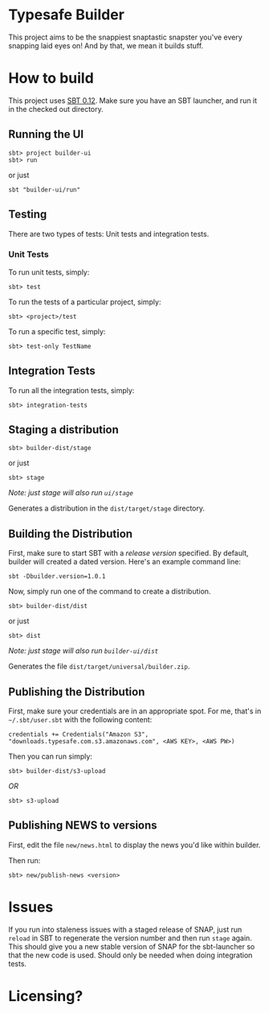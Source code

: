 # Typesafe Builder

This project aims to be the snappiest snaptastic snapster you've every snapping laid eyes on!  And by that, we mean it builds stuff.

# How to build

This project uses [SBT 0.12](http://scala-sbt.org).   Make sure you have an SBT launcher, and run it in the checked out directory.


## Running the UI

    sbt> project builder-ui
    sbt> run

or just

    sbt "builder-ui/run"


## Testing

There are two types of tests:  Unit tests and integration tests.

### Unit Tests

To run unit tests, simply:

    sbt> test

To run the tests of a particular project, simply:

    sbt> <project>/test

To run a specific test, simply:

    sbt> test-only TestName

## Integration Tests

To run all the integration tests, simply:

    sbt> integration-tests



## Staging a distribution

    sbt> builder-dist/stage

or just

    sbt> stage 

*Note: just stage will also run `ui/stage`*

Generates a distribution in the `dist/target/stage` directory.

## Building the Distribution

First, make sure to start SBT with a *release version* specified.  By default, builder will created a dated version.  Here's
an example command line:

    sbt -Dbuilder.version=1.0.1

Now, simply run one of the command to create a distribution.

    sbt> builder-dist/dist

or just

    sbt> dist

*Note: just stage will also run `builder-ui/dist`*

Generates the file `dist/target/universal/builder.zip`.

## Publishing the Distribution

First, make sure your credentials are in an appropriate spot.  For me, that's in `~/.sbt/user.sbt` with the following content:

    credentials += Credentials("Amazon S3", "downloads.typesafe.com.s3.amazonaws.com", <AWS KEY>, <AWS PW>)

Then you can run simply:

    sbt> builder-dist/s3-upload

*OR*

    sbt> s3-upload
    

## Publishing NEWS to versions

First, edit the file `new/news.html` to display the news you'd like within builder.

Then run:

    sbt> new/publish-news <version>


# Issues

If you run into staleness issues with a staged release of SNAP, just run `reload` in SBT to regenerate the version number and then run `stage` again.   This should give you a new stable version of SNAP for the sbt-launcher so that the new code is used.   Should only be needed when doing integration tests.

# Licensing?
